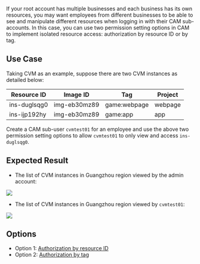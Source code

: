 If your root account has multiple businesses and each business has its own resources, you may want employees from different businesses to be able to see and manipulate different resources when logging in with their CAM sub-accounts.
In this case, you can use two permission setting options in CAM to implement isolated resource access: authorization by resource ID or by tag.

## Use Case
Taking CVM as an example, suppose there are two CVM instances as detailed below:

| Resource ID       | Image ID       | Tag     | Project |
| ------------ | ------------ | ------------ | -------- |
| ins-duglsqg0 | img-eb30mz89 | game:webpage | webpage  |
| ins-ijp192hy | img-eb30mz89 | game:app     | app      |

Create a CAM sub-user `cvmtest01` for an employee and use the above two permission setting options to allow `cvmtest01` to only view and access `ins-duglsqg0`.

## Expected Result
- The list of CVM instances in Guangzhou region viewed by the admin account: 
<img src="https://qcloudimg.tencent-cloud.cn/raw/50cfc01f2251596ea26f796060a56716.png">                 

- The list of CVM instances in Guangzhou region viewed by `cvmtest01`:
<img src="https://qcloudimg.tencent-cloud.cn/raw/0c9b098919b76c45434c77ba35d2c429.png">     


## Options
- Option 1: [Authorization by resource ID](https://intl.cloud.tencent.com/document/product/598/47826)
- Option 2: [Authorization by tag](https://intl.cloud.tencent.com/document/product/598/47827)
